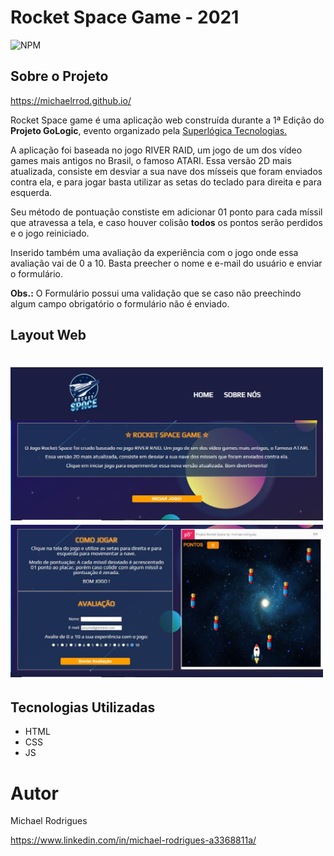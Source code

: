 # Rocket Space Game - 2021
![NPM](https://img.shields.io/badge/Rocket%20Space%20--%20Game-2021-green)

## Sobre o Projeto

https://michaelrrod.github.io/

Rocket Space game é uma aplicação web construída durante a 1ª Edição do **Projeto GoLogic**, evento organizado pela [Superlógica Tecnologias.](https://superlogica.com/ "Superlógica Tecnologias")

A aplicação foi baseada no jogo RIVER RAID, um jogo de um dos vídeo games mais antigos no Brasil, o famoso ATARI.
Essa versão 2D mais atualizada, consiste em desviar a sua nave dos mísseis que foram enviados contra ela, e para jogar basta utilizar as setas do teclado para direita e para esquerda.

Seu método de pontuação constiste em adicionar 01 ponto para cada míssil que atravessa a tela, e caso houver colisão **todos** os pontos serão perdidos e o jogo reiniciado.


Inserido também uma avaliação da experiência com o jogo onde essa avaliação vai de 0 a 10.
Basta preecher o nome e e-mail do usuário e enviar o formulário.

**Obs.:** O Formulário possui uma validação que se caso não preechindo algum campo obrigatório o formulário não é enviado.

## Layout Web
<h1>
  <img src="./imagem/web1.JPG" alt="Web 1" width="500px">
  <img src="./imagem/web2.JPG" alt="Web 1" width="500px">
</h1>

## Tecnologias Utilizadas

- HTML
- CSS
- JS

# Autor 

Michael Rodrigues

https://www.linkedin.com/in/michael-rodrigues-a3368811a/


